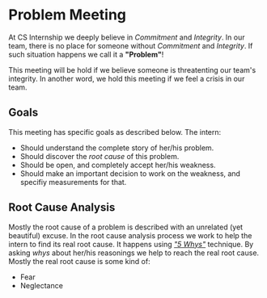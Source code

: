 # Problem Meeting

At CS Internship we deeply believe in *Commitment* and *Integrity*.
In our team, there is no place for someone without *Commitment* and *Integrity*. If such situation happens we call it a **"Problem"**!

This meeting will be hold if we believe someone is threatenting our team's integrity. In another word, we hold this meeting if we feel a crisis in our team. 

## Goals
This meeting has specific goals as described below. The intern:
 - Should understand the complete story of her/his problem.
 - Should discover the *root cause* of this problem.
 - Should be open, and completely accept her/his weakness.
 - Should make an important decision to work on the weakness, and specifiy measurements for that.
 
## Root Cause Analysis
Mostly the root cause of a problem is described with an unrelated (yet beautiful) excuse.
In the root cause analysis process we work to help the intern to find its real root cause. It happens using [*"5 Whys"*](https://en.wikipedia.org/wiki/5_Whys) technique.
By asking *whys* about her/his reasonings we help to reach the real root cause.
Mostly the real root cause is some kind of:
 - Fear
 - Neglectance
